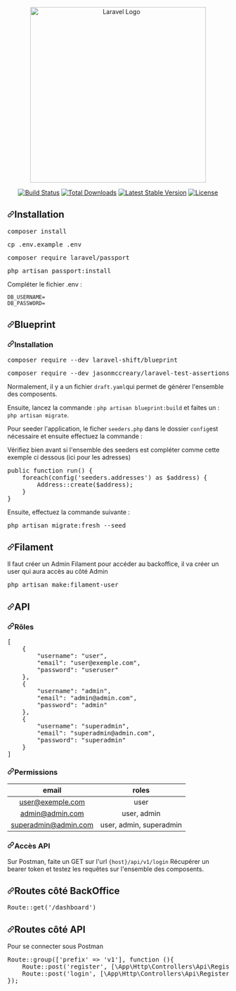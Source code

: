 <p align="center"><a href="https://laravel.com" target="_blank"><img src="https://raw.githubusercontent.com/laravel/art/master/logo-lockup/5%20SVG/2%20CMYK/1%20Full%20Color/laravel-logolockup-cmyk-red.svg" width="400" alt="Laravel Logo"></a></p>

<p align="center">
<a href="https://travis-ci.org/laravel/framework"><img src="https://travis-ci.org/laravel/framework.svg" alt="Build Status"></a>
<a href="https://packagist.org/packages/laravel/framework"><img src="https://img.shields.io/packagist/dt/laravel/framework" alt="Total Downloads"></a>
<a href="https://packagist.org/packages/laravel/framework"><img src="https://img.shields.io/packagist/v/laravel/framework" alt="Latest Stable Version"></a>
<a href="https://packagist.org/packages/laravel/framework"><img src="https://img.shields.io/packagist/l/laravel/framework" alt="License"></a>
</p>

<h2 dir="auto"><a id="user-content-installation" class="anchor" aria-hidden="true" href="#installation"><svg class="octicon octicon-link" viewBox="0 0 16 16" version="1.1" width="16" height="16" aria-hidden="true"><path fill-rule="evenodd" d="M7.775 3.275a.75.75 0 001.06 1.06l1.25-1.25a2 2 0 112.83 2.83l-2.5 2.5a2 2 0 01-2.83 0 .75.75 0 00-1.06 1.06 3.5 3.5 0 004.95 0l2.5-2.5a3.5 3.5 0 00-4.95-4.95l-1.25 1.25zm-4.69 9.64a2 2 0 010-2.83l2.5-2.5a2 2 0 012.83 0 .75.75 0 001.06-1.06 3.5 3.5 0 00-4.95 0l-2.5 2.5a3.5 3.5 0 004.95 4.95l1.25-1.25a.75.75 0 00-1.06-1.06l-1.25 1.25a2 2 0 01-2.83 0z"></path></svg></a>Installation</h2>
<div class="highlight highlight-source-shell notranslate position-relative overflow-auto" dir="auto" data-snippet-clipboard-copy-content="composer install"><pre>composer install</pre></div>
<div class="highlight highlight-source-shell notranslate position-relative overflow-auto" dir="auto" data-snippet-clipboard-copy-content="composer install"><pre>cp .env.example .env</pre></div>
<div class="highlight highlight-source-shell notranslate position-relative overflow-auto" dir="auto" data-snippet-clipboard-copy-content="composer install"><pre>composer require laravel/passport</pre></div>
<div class="highlight highlight-source-shell notranslate position-relative overflow-auto" dir="auto" data-snippet-clipboard-copy-content="composer install"><pre>php artisan passport:install</pre></div>


<p dir="auto">Compléter le fichier .env :</p>
<div class="snippet-clipboard-content notranslate position-relative overflow-auto" data-snippet-clipboard-copy-content="DB_USERNAME=
DB_PASSWORD=><pre lang="text" class="notranslate"><code>DB_USERNAME=
DB_PASSWORD=
</code></pre></div>                                                


<h2 dir="auto"><a id="user-content-basic-usage" class="anchor" aria-hidden="true" href="#basic-usage"><svg class="octicon octicon-link" viewBox="0 0 16 16" version="1.1" width="16" height="16" aria-hidden="true"><path fill-rule="evenodd" d="M7.775 3.275a.75.75 0 001.06 1.06l1.25-1.25a2 2 0 112.83 2.83l-2.5 2.5a2 2 0 01-2.83 0 .75.75 0 00-1.06 1.06 3.5 3.5 0 004.95 0l2.5-2.5a3.5 3.5 0 00-4.95-4.95l-1.25 1.25zm-4.69 9.64a2 2 0 010-2.83l2.5-2.5a2 2 0 012.83 0 .75.75 0 001.06-1.06 3.5 3.5 0 00-4.95 0l-2.5 2.5a3.5 3.5 0 004.95 4.95l1.25-1.25a.75.75 0 00-1.06-1.06l-1.25 1.25a2 2 0 01-2.83 0z"></path></svg></a>Blueprint</h2>
<h3 dir="auto"><a id="user-content-autoloading" class="anchor" aria-hidden="true" href="#autoloading"><svg class="octicon octicon-link" viewBox="0 0 16 16" version="1.1" width="16" height="16" aria-hidden="true"><path fill-rule="evenodd" d="M7.775 3.275a.75.75 0 001.06 1.06l1.25-1.25a2 2 0 112.83 2.83l-2.5 2.5a2 2 0 01-2.83 0 .75.75 0 00-1.06 1.06 3.5 3.5 0 004.95 0l2.5-2.5a3.5 3.5 0 00-4.95-4.95l-1.25 1.25zm-4.69 9.64a2 2 0 010-2.83l2.5-2.5a2 2 0 012.83 0 .75.75 0 001.06-1.06 3.5 3.5 0 00-4.95 0l-2.5 2.5a3.5 3.5 0 004.95 4.95l1.25-1.25a.75.75 0 00-1.06-1.06l-1.25 1.25a2 2 0 01-2.83 0z"></path></svg></a>Installation</h3>
<div class="highlight highlight-source-shell notranslate position-relative overflow-auto" dir="auto" data-snippet-clipboard-copy-content="composer install"><pre>composer require --dev laravel-shift/blueprint</pre></div>
<div class="highlight highlight-source-shell notranslate position-relative overflow-auto" dir="auto" data-snippet-clipboard-copy-content="composer install"><pre>composer require --dev jasonmccreary/laravel-test-assertions</pre></div>
<p dir="auto">Normalement, il y a un fichier <code>draft.yaml</code>qui permet de générer l'ensemble des composents.</p>
<p dir="auto">Ensuite, lancez la commande : <code>php artisan blueprint:build</code> et faites un : <code>php artisan migrate</code>.</p>
<p dir="auto">Pour seeder l'application, le ficher <code>seeders.php</code> dans le dossier <code>config</code>est nécessaire et ensuite effectuez la commande :</p>
<p dir="auto">Vérifiez bien avant si l'ensemble des seeders est compléter comme cette exemple ci dessous (ici pour les adresses)</p>
             
 <div class="highlight highlight-text-html-php notranslate position-relative overflow-auto" dir="auto" data-snippet-clipboard-copy-content="public function run() 
{
    foreach(config('seeders.addresses') as $address) {
        Address::create($address);
    }
}"><pre><span class="pl-k">public function run() {
    </span>foreach(config(<span class="pl-s">'seeders.addresses'</span>) as $address) {
        <span class="pl-s1"><span class="pl-c1">Address::create($address);</span>
    }
}</pre></div>            

<p dir="auto">Ensuite, effectuez la commande suivante :</p>
   <div class="highlight highlight-source-shell notranslate position-relative overflow-auto" dir="auto" data-snippet-clipboard-copy-content="composer install"><pre>php artisan migrate:fresh --seed</pre></div>
   
<h2 dir="auto"><a id="user-content-basic-usage" class="anchor" aria-hidden="true" href="#basic-usage"><svg class="octicon octicon-link" viewBox="0 0 16 16" version="1.1" width="16" height="16" aria-hidden="true"><path fill-rule="evenodd" d="M7.775 3.275a.75.75 0 001.06 1.06l1.25-1.25a2 2 0 112.83 2.83l-2.5 2.5a2 2 0 01-2.83 0 .75.75 0 00-1.06 1.06 3.5 3.5 0 004.95 0l2.5-2.5a3.5 3.5 0 00-4.95-4.95l-1.25 1.25zm-4.69 9.64a2 2 0 010-2.83l2.5-2.5a2 2 0 012.83 0 .75.75 0 001.06-1.06 3.5 3.5 0 00-4.95 0l-2.5 2.5a3.5 3.5 0 004.95 4.95l1.25-1.25a.75.75 0 00-1.06-1.06l-1.25 1.25a2 2 0 01-2.83 0z"></path></svg></a>Filament</h2>

<p>Il faut créer un Admin Filament pour accéder au backoffice, il va créer un user qui aura accès au côté Admin</p>
<div class="highlight highlight-source-shell notranslate position-relative overflow-auto" dir="auto" data-snippet-clipboard-copy-content="php artisan make:filament-user"><pre>php artisan make:filament-user</pre></div>
   
   
   <h2 dir="auto"><a id="user-content-basic-usage" class="anchor" aria-hidden="true" href="#basic-usage"><svg class="octicon octicon-link" viewBox="0 0 16 16" version="1.1" width="16" height="16" aria-hidden="true"><path fill-rule="evenodd" d="M7.775 3.275a.75.75 0 001.06 1.06l1.25-1.25a2 2 0 112.83 2.83l-2.5 2.5a2 2 0 01-2.83 0 .75.75 0 00-1.06 1.06 3.5 3.5 0 004.95 0l2.5-2.5a3.5 3.5 0 00-4.95-4.95l-1.25 1.25zm-4.69 9.64a2 2 0 010-2.83l2.5-2.5a2 2 0 012.83 0 .75.75 0 001.06-1.06 3.5 3.5 0 00-4.95 0l-2.5 2.5a3.5 3.5 0 004.95 4.95l1.25-1.25a.75.75 0 00-1.06-1.06l-1.25 1.25a2 2 0 01-2.83 0z"></path></svg></a>API</h2>
   <h3 dir="auto"><a id="user-content-autoloading" class="anchor" aria-hidden="true" href="#autoloading"><svg class="octicon octicon-link" viewBox="0 0 16 16" version="1.1" width="16" height="16" aria-hidden="true"><path fill-rule="evenodd" d="M7.775 3.275a.75.75 0 001.06 1.06l1.25-1.25a2 2 0 112.83 2.83l-2.5 2.5a2 2 0 01-2.83 0 .75.75 0 00-1.06 1.06 3.5 3.5 0 004.95 0l2.5-2.5a3.5 3.5 0 00-4.95-4.95l-1.25 1.25zm-4.69 9.64a2 2 0 010-2.83l2.5-2.5a2 2 0 012.83 0 .75.75 0 001.06-1.06 3.5 3.5 0 00-4.95 0l-2.5 2.5a3.5 3.5 0 004.95 4.95l1.25-1.25a.75.75 0 00-1.06-1.06l-1.25 1.25a2 2 0 01-2.83 0z"></path></svg></a>Rôles</h3>
   
   <div class="highlight highlight-source-json notranslate position-relative overflow-auto" dir="auto" data-snippet-clipboard-copy-content="[
    {
        &quot;username&quot;: &quot;user&quot;,
        &quot;email&quot;: &quot;user@exemple.com&quot;,
        &quot;password&quot;: &quot;useruser&quot;
    },
    {
        &quot;username&quot;: &quot;admin&quot;,
        &quot;email&quot;: &quot;admin@admin.com&quot;,
        &quot;password&quot;: &quot;admin&quot;
    },
    {
        &quot;username&quot;: &quot;superadmin&quot;,
        &quot;email&quot;: &quot;superadmin@admin.com&quot;,
        &quot;password&quot;: &quot;superadmin&quot;
    }
]"><pre>[
    {
        <span class="pl-ent">"username"</span>: <span class="pl-s"><span class="pl-pds">"</span>user<span class="pl-pds">"</span></span>,
        <span class="pl-ent">"email"</span>: <span class="pl-s"><span class="pl-pds">"</span>user@exemple.com<span class="pl-pds">"</span></span>,
        <span class="pl-ent">"password"</span>: <span class="pl-s"><span class="pl-pds">"</span>useruser<span class="pl-pds">"</span></span>
    },
    {
        <span class="pl-ent">"username"</span>: <span class="pl-s"><span class="pl-pds">"</span>admin<span class="pl-pds">"</span></span>,
        <span class="pl-ent">"email"</span>: <span class="pl-s"><span class="pl-pds">"</span>admin@admin.com<span class="pl-pds">"</span></span>,
        <span class="pl-ent">"password"</span>: <span class="pl-s"><span class="pl-pds">"</span>admin<span class="pl-pds">"</span></span>
    },
    {
        <span class="pl-ent">"username"</span>: <span class="pl-s"><span class="pl-pds">"</span>superadmin<span class="pl-pds">"</span></span>,
        <span class="pl-ent">"email"</span>: <span class="pl-s"><span class="pl-pds">"</span>superadmin@admin.com<span class="pl-pds">"</span></span>,
        <span class="pl-ent">"password"</span>: <span class="pl-s"><span class="pl-pds">"</span>superadmin<span class="pl-pds">"</span></span>
    }
]</pre></div>

<h3 dir="auto"><a id="permissions" class="anchor" aria-hidden="true" href="#permissions"><svg class="octicon octicon-link" viewBox="0 0 16 16" version="1.1" width="16" height="16" aria-hidden="true"><path fill-rule="evenodd" d="M7.775 3.275a.75.75 0 001.06 1.06l1.25-1.25a2 2 0 112.83 2.83l-2.5 2.5a2 2 0 01-2.83 0 .75.75 0 00-1.06 1.06 3.5 3.5 0 004.95 0l2.5-2.5a3.5 3.5 0 00-4.95-4.95l-1.25 1.25zm-4.69 9.64a2 2 0 010-2.83l2.5-2.5a2 2 0 012.83 0 .75.75 0 001.06-1.06 3.5 3.5 0 00-4.95 0l-2.5 2.5a3.5 3.5 0 004.95 4.95l1.25-1.25a.75.75 0 00-1.06-1.06l-1.25 1.25a2 2 0 01-2.83 0z"></path></svg></a>Permissions</h3>
<table>
<thead>
<tr>
<th align="center">email</th>
<th align="center">roles</th>
</tr>
</thead>
<tbody>
<tr>
<td align="center"><a href="mailto:user@exemple.com">user@exemple.com</a></td>
<td align="center">user</td>
</tr>
<tr>
<td align="center"><a href="mailto:admin@admin.com">admin@admin.com</a></td>
<td align="center">user, admin</td>
</tr>
<tr>
<td align="center"><a href="mailto:superadmin@admin.com">superadmin@admin.com</a></td>
<td align="center">user, admin, superadmin</td>
</tr>
</tbody>
</table>

<h3 dir="auto"><a id="user-content-autoloading" class="anchor" aria-hidden="true" href="#autoloading"><svg class="octicon octicon-link" viewBox="0 0 16 16" version="1.1" width="16" height="16" aria-hidden="true"><path fill-rule="evenodd" d="M7.775 3.275a.75.75 0 001.06 1.06l1.25-1.25a2 2 0 112.83 2.83l-2.5 2.5a2 2 0 01-2.83 0 .75.75 0 00-1.06 1.06 3.5 3.5 0 004.95 0l2.5-2.5a3.5 3.5 0 00-4.95-4.95l-1.25 1.25zm-4.69 9.64a2 2 0 010-2.83l2.5-2.5a2 2 0 012.83 0 .75.75 0 001.06-1.06 3.5 3.5 0 00-4.95 0l-2.5 2.5a3.5 3.5 0 004.95 4.95l1.25-1.25a.75.75 0 00-1.06-1.06l-1.25 1.25a2 2 0 01-2.83 0z"></path></svg></a>Accès API</h3>

<p dir="auto">Sur Postman, faite un GET sur l'url <code>{host}/api/v1/login</code> Récupérer un bearer token et testez les requêtes sur l'ensemble des composents.</p>


<h2 dir="auto"><a id="user-content-basic-usage" class="anchor" aria-hidden="true" href="#basic-usage"><svg class="octicon octicon-link" viewBox="0 0 16 16" version="1.1" width="16" height="16" aria-hidden="true"><path fill-rule="evenodd" d="M7.775 3.275a.75.75 0 001.06 1.06l1.25-1.25a2 2 0 112.83 2.83l-2.5 2.5a2 2 0 01-2.83 0 .75.75 0 00-1.06 1.06 3.5 3.5 0 004.95 0l2.5-2.5a3.5 3.5 0 00-4.95-4.95l-1.25 1.25zm-4.69 9.64a2 2 0 010-2.83l2.5-2.5a2 2 0 012.83 0 .75.75 0 001.06-1.06 3.5 3.5 0 00-4.95 0l-2.5 2.5a3.5 3.5 0 004.95 4.95l1.25-1.25a.75.75 0 00-1.06-1.06l-1.25 1.25a2 2 0 01-2.83 0z"></path></svg></a>Routes côté BackOffice</h2>

<div class="highlight highlight-source-shell notranslate position-relative overflow-auto" dir="auto" data-snippet-clipboard-copy-content="Route::get('/dashboard')"><pre>Route::get('/dashboard')</pre></div>

<h2 dir="auto"><a id="user-content-basic-usage" class="anchor" aria-hidden="true" href="#basic-usage"><svg class="octicon octicon-link" viewBox="0 0 16 16" version="1.1" width="16" height="16" aria-hidden="true"><path fill-rule="evenodd" d="M7.775 3.275a.75.75 0 001.06 1.06l1.25-1.25a2 2 0 112.83 2.83l-2.5 2.5a2 2 0 01-2.83 0 .75.75 0 00-1.06 1.06 3.5 3.5 0 004.95 0l2.5-2.5a3.5 3.5 0 00-4.95-4.95l-1.25 1.25zm-4.69 9.64a2 2 0 010-2.83l2.5-2.5a2 2 0 012.83 0 .75.75 0 001.06-1.06 3.5 3.5 0 00-4.95 0l-2.5 2.5a3.5 3.5 0 004.95 4.95l1.25-1.25a.75.75 0 00-1.06-1.06l-1.25 1.25a2 2 0 01-2.83 0z"></path></svg></a>Routes côté API</h2>

<p>Pour se connecter sous Postman</p>
<div class="highlight highlight-source-shell notranslate position-relative overflow-auto" dir="auto" data-snippet-clipboard-copy-content="Route::group(['prefix' => 'v1'], function (){
    Route::post('register', [\App\Http\Controllers\Api\RegisterController::class, 'register'])->name('register');
    Route::post('login', [\App\Http\Controllers\Api\RegisterController::class, 'login'])->name('login');   
});"><pre>Route::group(['prefix' => 'v1'], function (){
    Route::post('register', [\App\Http\Controllers\Api\RegisterController::class, 'register'])->name('register');
    Route::post('login', [\App\Http\Controllers\Api\RegisterController::class, 'login'])->name('login');   
});</pre></div>
